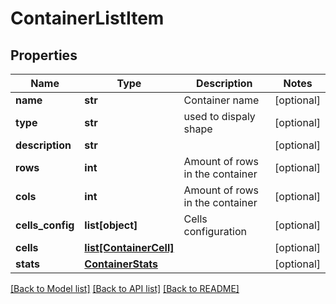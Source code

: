 # ContainerListItem

## Properties
Name | Type | Description | Notes
------------ | ------------- | ------------- | -------------
**name** | **str** | Container name | [optional] 
**type** | **str** | used to dispaly shape | [optional] 
**description** | **str** |  | [optional] 
**rows** | **int** | Amount of rows in the container | [optional] 
**cols** | **int** | Amount of rows in the container | [optional] 
**cells_config** | **list[object]** | Cells configuration | [optional] 
**cells** | [**list[ContainerCell]**](ContainerCell.md) |  | [optional] 
**stats** | [**ContainerStats**](ContainerStats.md) |  | [optional] 

[[Back to Model list]](../README.md#documentation-for-models) [[Back to API list]](../README.md#documentation-for-api-endpoints) [[Back to README]](../README.md)


